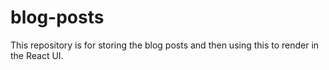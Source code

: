 # blog-posts
This repository is for storing the blog posts and then using this to render in the React UI.
